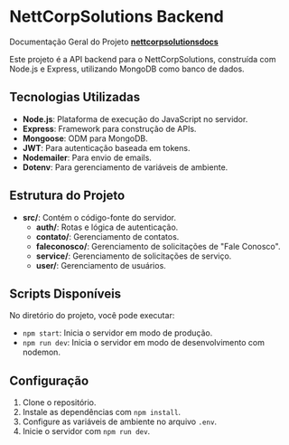 # NettCorpSolutions Backend

Documentação Geral do Projeto
[**nettcorpsolutionsdocs**](https://github.com/NettCorpSolutions/nettcorpsolutions-docs)

Este projeto é a API backend para o NettCorpSolutions, construída com Node.js e Express, utilizando MongoDB como banco de dados.

## Tecnologias Utilizadas

- **Node.js**: Plataforma de execução do JavaScript no servidor.
- **Express**: Framework para construção de APIs.
- **Mongoose**: ODM para MongoDB.
- **JWT**: Para autenticação baseada em tokens.
- **Nodemailer**: Para envio de emails.
- **Dotenv**: Para gerenciamento de variáveis de ambiente.

## Estrutura do Projeto

- **src/**: Contém o código-fonte do servidor.
  - **auth/**: Rotas e lógica de autenticação.
  - **contato/**: Gerenciamento de contatos.
  - **faleconosco/**: Gerenciamento de solicitações de "Fale Conosco".
  - **service/**: Gerenciamento de solicitações de serviço.
  - **user/**: Gerenciamento de usuários.

## Scripts Disponíveis

No diretório do projeto, você pode executar:

- `npm start`: Inicia o servidor em modo de produção.
- `npm run dev`: Inicia o servidor em modo de desenvolvimento com nodemon.

## Configuração

1. Clone o repositório.
2. Instale as dependências com `npm install`.
3. Configure as variáveis de ambiente no arquivo `.env`.
4. Inicie o servidor com `npm run dev`.

<!-- ## Contribuição

Sinta-se à vontade para abrir issues e pull requests para melhorias e correções.

## Licença

Este projeto está licenciado sob a licença MIT. -->
